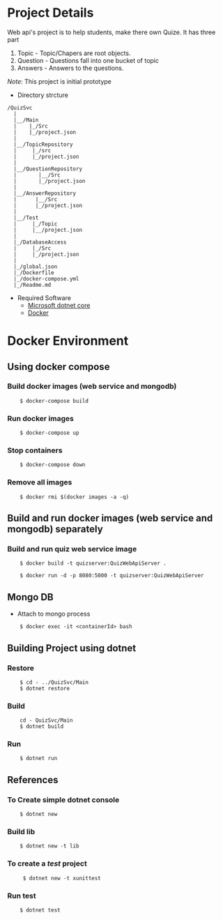 # Project Details
Web api's project is to help students, make there own Quize.
It has three part
   1. Topic - Topic/Chapers are root objects.
   2. Question - Questions fall into one bucket of topic
   3. Answers - Answers to the questions. 

*Note*: This project is initial prototype 

*   Directory strcture
```
/QuizSvc
  |
  |__/Main
  |    |_/Src
  |    |_/project.json
  |
  |__/TopicRepository
  |     |_/src
  |     |_/project.json
  |
  |__/QuestionRepository
  |       |__/Src
  |       |_/project.json
  |
  |__/AnswerRepository
  |      |__/Src
  |      |_/project.json
  |
  |__/Test
  |     |_/Topic
  |     |__/project.json
  |
  |_/DatabaseAccess
  |     |_/Src
  |     |_/project.json
  |
  |_/global.json
  |_/Dockerfile
  |_/docker-compose.yml
  |_/Readme.md

```
* Required Software 
    - [Microsoft dotnet core](https://www.microsoft.com/net/core) 
    - [Docker](https://www.docker.com/)

# Docker Environment

## Using docker compose

### Build docker images (web service and mongodb)
```
    $ docker-compose build
```

### Run docker images
```
    $ docker-compose up
```

### Stop containers
```
    $ docker-compose down 
```

### Remove all images
```
    $ docker rmi $(docker images -a -q)
```


## Build and run docker images (web service and mongodb) separately 
### Build and run quiz web service image
```
    $ docker build -t quizserver:QuizWebApiServer .

    $ docker run -d -p 8080:5000 -t quizserver:QuizWebApiServer
```

## Mongo DB
* Attach to mongo process
```
    $ docker exec -it <containerId> bash
```

## Building Project using dotnet 
### Restore 

```
    $ cd - ../QuizSvc/Main
    $ dotnet restore
```

### Build 
```
    cd - QuizSvc/Main
    $ dotnet build
```
### Run
```
    $ dotnet run
```
## References 
### To Create simple dotnet console
```
    $ dotnet new 
```
### Build lib
```
    $ dotnet new -t lib
```
### To create a *test* project
```
     $ dotnet new -t xunittest
```
###   Run test
```
    $ dotnet test
```
